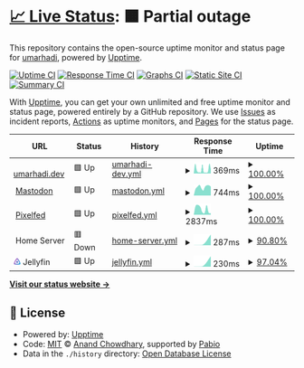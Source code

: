 # [📈 Live Status](https://status.umarhadi.dev): <!--live status--> **🟧 Partial outage**

This repository contains the open-source uptime monitor and status page for [umarhadi](https://umarhadi.dev), powered by [Upptime](https://github.com/upptime/upptime).

[![Uptime CI](https://github.com/umarhadi/upptime/workflows/Uptime%20CI/badge.svg)](https://github.com/umarhadi/upptime/actions?query=workflow%3A%22Uptime+CI%22)
[![Response Time CI](https://github.com/umarhadi/upptime/workflows/Response%20Time%20CI/badge.svg)](https://github.com/umarhadi/upptime/actions?query=workflow%3A%22Response+Time+CI%22)
[![Graphs CI](https://github.com/umarhadi/upptime/workflows/Graphs%20CI/badge.svg)](https://github.com/umarhadi/upptime/actions?query=workflow%3A%22Graphs+CI%22)
[![Static Site CI](https://github.com/umarhadi/upptime/workflows/Static%20Site%20CI/badge.svg)](https://github.com/umarhadi/upptime/actions?query=workflow%3A%22Static+Site+CI%22)
[![Summary CI](https://github.com/umarhadi/upptime/workflows/Summary%20CI/badge.svg)](https://github.com/umarhadi/upptime/actions?query=workflow%3A%22Summary+CI%22)

With [Upptime](https://upptime.js.org), you can get your own unlimited and free uptime monitor and status page, powered entirely by a GitHub repository. We use [Issues](https://github.com/umarhadi/upptime/issues) as incident reports, [Actions](https://github.com/umarhadi/upptime/actions) as uptime monitors, and [Pages](https://status.umarhadi.dev) for the status page.

<!--start: status pages-->
<!-- This summary is generated by Upptime (https://github.com/upptime/upptime) -->
<!-- Do not edit this manually, your changes will be overwritten -->
<!-- prettier-ignore -->
| URL | Status | History | Response Time | Uptime |
| --- | ------ | ------- | ------------- | ------ |
| <img alt="" src="https://icons.duckduckgo.com/ip3/umarhadi.dev.ico" height="13"> [umarhadi.dev](https://umarhadi.dev) | 🟩 Up | [umarhadi-dev.yml](https://github.com/umarhadi/upptime/commits/HEAD/history/umarhadi-dev.yml) | <details><summary><img alt="Response time graph" src="./graphs/umarhadi-dev/response-time-week.png" height="20"> 369ms</summary><br><a href="https://status.umarhadi.dev/history/umarhadi-dev"><img alt="Response time 369" src="https://img.shields.io/endpoint?url=https%3A%2F%2Fraw.githubusercontent.com%2Fumarhadi%2Fupptime%2FHEAD%2Fapi%2Fumarhadi-dev%2Fresponse-time.json"></a><br><a href="https://status.umarhadi.dev/history/umarhadi-dev"><img alt="24-hour response time 369" src="https://img.shields.io/endpoint?url=https%3A%2F%2Fraw.githubusercontent.com%2Fumarhadi%2Fupptime%2FHEAD%2Fapi%2Fumarhadi-dev%2Fresponse-time-day.json"></a><br><a href="https://status.umarhadi.dev/history/umarhadi-dev"><img alt="7-day response time 369" src="https://img.shields.io/endpoint?url=https%3A%2F%2Fraw.githubusercontent.com%2Fumarhadi%2Fupptime%2FHEAD%2Fapi%2Fumarhadi-dev%2Fresponse-time-week.json"></a><br><a href="https://status.umarhadi.dev/history/umarhadi-dev"><img alt="30-day response time 369" src="https://img.shields.io/endpoint?url=https%3A%2F%2Fraw.githubusercontent.com%2Fumarhadi%2Fupptime%2FHEAD%2Fapi%2Fumarhadi-dev%2Fresponse-time-month.json"></a><br><a href="https://status.umarhadi.dev/history/umarhadi-dev"><img alt="1-year response time 369" src="https://img.shields.io/endpoint?url=https%3A%2F%2Fraw.githubusercontent.com%2Fumarhadi%2Fupptime%2FHEAD%2Fapi%2Fumarhadi-dev%2Fresponse-time-year.json"></a></details> | <details><summary><a href="https://status.umarhadi.dev/history/umarhadi-dev">100.00%</a></summary><a href="https://status.umarhadi.dev/history/umarhadi-dev"><img alt="All-time uptime 100.00%" src="https://img.shields.io/endpoint?url=https%3A%2F%2Fraw.githubusercontent.com%2Fumarhadi%2Fupptime%2FHEAD%2Fapi%2Fumarhadi-dev%2Fuptime.json"></a><br><a href="https://status.umarhadi.dev/history/umarhadi-dev"><img alt="24-hour uptime 100.00%" src="https://img.shields.io/endpoint?url=https%3A%2F%2Fraw.githubusercontent.com%2Fumarhadi%2Fupptime%2FHEAD%2Fapi%2Fumarhadi-dev%2Fuptime-day.json"></a><br><a href="https://status.umarhadi.dev/history/umarhadi-dev"><img alt="7-day uptime 100.00%" src="https://img.shields.io/endpoint?url=https%3A%2F%2Fraw.githubusercontent.com%2Fumarhadi%2Fupptime%2FHEAD%2Fapi%2Fumarhadi-dev%2Fuptime-week.json"></a><br><a href="https://status.umarhadi.dev/history/umarhadi-dev"><img alt="30-day uptime 100.00%" src="https://img.shields.io/endpoint?url=https%3A%2F%2Fraw.githubusercontent.com%2Fumarhadi%2Fupptime%2FHEAD%2Fapi%2Fumarhadi-dev%2Fuptime-month.json"></a><br><a href="https://status.umarhadi.dev/history/umarhadi-dev"><img alt="1-year uptime 100.00%" src="https://img.shields.io/endpoint?url=https%3A%2F%2Fraw.githubusercontent.com%2Fumarhadi%2Fupptime%2FHEAD%2Fapi%2Fumarhadi-dev%2Fuptime-year.json"></a></details>
| <img alt="" src="https://icons.duckduckgo.com/ip3/kawakawa.fun.ico" height="13"> [Mastodon](https://kawakawa.fun) | 🟩 Up | [mastodon.yml](https://github.com/umarhadi/upptime/commits/HEAD/history/mastodon.yml) | <details><summary><img alt="Response time graph" src="./graphs/mastodon/response-time-week.png" height="20"> 744ms</summary><br><a href="https://status.umarhadi.dev/history/mastodon"><img alt="Response time 744" src="https://img.shields.io/endpoint?url=https%3A%2F%2Fraw.githubusercontent.com%2Fumarhadi%2Fupptime%2FHEAD%2Fapi%2Fmastodon%2Fresponse-time.json"></a><br><a href="https://status.umarhadi.dev/history/mastodon"><img alt="24-hour response time 744" src="https://img.shields.io/endpoint?url=https%3A%2F%2Fraw.githubusercontent.com%2Fumarhadi%2Fupptime%2FHEAD%2Fapi%2Fmastodon%2Fresponse-time-day.json"></a><br><a href="https://status.umarhadi.dev/history/mastodon"><img alt="7-day response time 744" src="https://img.shields.io/endpoint?url=https%3A%2F%2Fraw.githubusercontent.com%2Fumarhadi%2Fupptime%2FHEAD%2Fapi%2Fmastodon%2Fresponse-time-week.json"></a><br><a href="https://status.umarhadi.dev/history/mastodon"><img alt="30-day response time 744" src="https://img.shields.io/endpoint?url=https%3A%2F%2Fraw.githubusercontent.com%2Fumarhadi%2Fupptime%2FHEAD%2Fapi%2Fmastodon%2Fresponse-time-month.json"></a><br><a href="https://status.umarhadi.dev/history/mastodon"><img alt="1-year response time 744" src="https://img.shields.io/endpoint?url=https%3A%2F%2Fraw.githubusercontent.com%2Fumarhadi%2Fupptime%2FHEAD%2Fapi%2Fmastodon%2Fresponse-time-year.json"></a></details> | <details><summary><a href="https://status.umarhadi.dev/history/mastodon">100.00%</a></summary><a href="https://status.umarhadi.dev/history/mastodon"><img alt="All-time uptime 100.00%" src="https://img.shields.io/endpoint?url=https%3A%2F%2Fraw.githubusercontent.com%2Fumarhadi%2Fupptime%2FHEAD%2Fapi%2Fmastodon%2Fuptime.json"></a><br><a href="https://status.umarhadi.dev/history/mastodon"><img alt="24-hour uptime 100.00%" src="https://img.shields.io/endpoint?url=https%3A%2F%2Fraw.githubusercontent.com%2Fumarhadi%2Fupptime%2FHEAD%2Fapi%2Fmastodon%2Fuptime-day.json"></a><br><a href="https://status.umarhadi.dev/history/mastodon"><img alt="7-day uptime 100.00%" src="https://img.shields.io/endpoint?url=https%3A%2F%2Fraw.githubusercontent.com%2Fumarhadi%2Fupptime%2FHEAD%2Fapi%2Fmastodon%2Fuptime-week.json"></a><br><a href="https://status.umarhadi.dev/history/mastodon"><img alt="30-day uptime 100.00%" src="https://img.shields.io/endpoint?url=https%3A%2F%2Fraw.githubusercontent.com%2Fumarhadi%2Fupptime%2FHEAD%2Fapi%2Fmastodon%2Fuptime-month.json"></a><br><a href="https://status.umarhadi.dev/history/mastodon"><img alt="1-year uptime 100.00%" src="https://img.shields.io/endpoint?url=https%3A%2F%2Fraw.githubusercontent.com%2Fumarhadi%2Fupptime%2FHEAD%2Fapi%2Fmastodon%2Fuptime-year.json"></a></details>
| <img alt="" src="https://icons.duckduckgo.com/ip3/pixelfed.kawakawa.fun.ico" height="13"> [Pixelfed](https://pixelfed.kawakawa.fun) | 🟩 Up | [pixelfed.yml](https://github.com/umarhadi/upptime/commits/HEAD/history/pixelfed.yml) | <details><summary><img alt="Response time graph" src="./graphs/pixelfed/response-time-week.png" height="20"> 2837ms</summary><br><a href="https://status.umarhadi.dev/history/pixelfed"><img alt="Response time 2837" src="https://img.shields.io/endpoint?url=https%3A%2F%2Fraw.githubusercontent.com%2Fumarhadi%2Fupptime%2FHEAD%2Fapi%2Fpixelfed%2Fresponse-time.json"></a><br><a href="https://status.umarhadi.dev/history/pixelfed"><img alt="24-hour response time 2837" src="https://img.shields.io/endpoint?url=https%3A%2F%2Fraw.githubusercontent.com%2Fumarhadi%2Fupptime%2FHEAD%2Fapi%2Fpixelfed%2Fresponse-time-day.json"></a><br><a href="https://status.umarhadi.dev/history/pixelfed"><img alt="7-day response time 2837" src="https://img.shields.io/endpoint?url=https%3A%2F%2Fraw.githubusercontent.com%2Fumarhadi%2Fupptime%2FHEAD%2Fapi%2Fpixelfed%2Fresponse-time-week.json"></a><br><a href="https://status.umarhadi.dev/history/pixelfed"><img alt="30-day response time 2837" src="https://img.shields.io/endpoint?url=https%3A%2F%2Fraw.githubusercontent.com%2Fumarhadi%2Fupptime%2FHEAD%2Fapi%2Fpixelfed%2Fresponse-time-month.json"></a><br><a href="https://status.umarhadi.dev/history/pixelfed"><img alt="1-year response time 2837" src="https://img.shields.io/endpoint?url=https%3A%2F%2Fraw.githubusercontent.com%2Fumarhadi%2Fupptime%2FHEAD%2Fapi%2Fpixelfed%2Fresponse-time-year.json"></a></details> | <details><summary><a href="https://status.umarhadi.dev/history/pixelfed">100.00%</a></summary><a href="https://status.umarhadi.dev/history/pixelfed"><img alt="All-time uptime 100.00%" src="https://img.shields.io/endpoint?url=https%3A%2F%2Fraw.githubusercontent.com%2Fumarhadi%2Fupptime%2FHEAD%2Fapi%2Fpixelfed%2Fuptime.json"></a><br><a href="https://status.umarhadi.dev/history/pixelfed"><img alt="24-hour uptime 100.00%" src="https://img.shields.io/endpoint?url=https%3A%2F%2Fraw.githubusercontent.com%2Fumarhadi%2Fupptime%2FHEAD%2Fapi%2Fpixelfed%2Fuptime-day.json"></a><br><a href="https://status.umarhadi.dev/history/pixelfed"><img alt="7-day uptime 100.00%" src="https://img.shields.io/endpoint?url=https%3A%2F%2Fraw.githubusercontent.com%2Fumarhadi%2Fupptime%2FHEAD%2Fapi%2Fpixelfed%2Fuptime-week.json"></a><br><a href="https://status.umarhadi.dev/history/pixelfed"><img alt="30-day uptime 100.00%" src="https://img.shields.io/endpoint?url=https%3A%2F%2Fraw.githubusercontent.com%2Fumarhadi%2Fupptime%2FHEAD%2Fapi%2Fpixelfed%2Fuptime-month.json"></a><br><a href="https://status.umarhadi.dev/history/pixelfed"><img alt="1-year uptime 100.00%" src="https://img.shields.io/endpoint?url=https%3A%2F%2Fraw.githubusercontent.com%2Fumarhadi%2Fupptime%2FHEAD%2Fapi%2Fpixelfed%2Fuptime-year.json"></a></details>
| <img alt="" src="https://static.thenounproject.com/png/1306725-200.png" height="13"> Home Server | 🟥 Down | [home-server.yml](https://github.com/umarhadi/upptime/commits/HEAD/history/home-server.yml) | <details><summary><img alt="Response time graph" src="./graphs/home-server/response-time-week.png" height="20"> 287ms</summary><br><a href="https://status.umarhadi.dev/history/home-server"><img alt="Response time 287" src="https://img.shields.io/endpoint?url=https%3A%2F%2Fraw.githubusercontent.com%2Fumarhadi%2Fupptime%2FHEAD%2Fapi%2Fhome-server%2Fresponse-time.json"></a><br><a href="https://status.umarhadi.dev/history/home-server"><img alt="24-hour response time 287" src="https://img.shields.io/endpoint?url=https%3A%2F%2Fraw.githubusercontent.com%2Fumarhadi%2Fupptime%2FHEAD%2Fapi%2Fhome-server%2Fresponse-time-day.json"></a><br><a href="https://status.umarhadi.dev/history/home-server"><img alt="7-day response time 287" src="https://img.shields.io/endpoint?url=https%3A%2F%2Fraw.githubusercontent.com%2Fumarhadi%2Fupptime%2FHEAD%2Fapi%2Fhome-server%2Fresponse-time-week.json"></a><br><a href="https://status.umarhadi.dev/history/home-server"><img alt="30-day response time 287" src="https://img.shields.io/endpoint?url=https%3A%2F%2Fraw.githubusercontent.com%2Fumarhadi%2Fupptime%2FHEAD%2Fapi%2Fhome-server%2Fresponse-time-month.json"></a><br><a href="https://status.umarhadi.dev/history/home-server"><img alt="1-year response time 287" src="https://img.shields.io/endpoint?url=https%3A%2F%2Fraw.githubusercontent.com%2Fumarhadi%2Fupptime%2FHEAD%2Fapi%2Fhome-server%2Fresponse-time-year.json"></a></details> | <details><summary><a href="https://status.umarhadi.dev/history/home-server">90.80%</a></summary><a href="https://status.umarhadi.dev/history/home-server"><img alt="All-time uptime 90.80%" src="https://img.shields.io/endpoint?url=https%3A%2F%2Fraw.githubusercontent.com%2Fumarhadi%2Fupptime%2FHEAD%2Fapi%2Fhome-server%2Fuptime.json"></a><br><a href="https://status.umarhadi.dev/history/home-server"><img alt="24-hour uptime 90.80%" src="https://img.shields.io/endpoint?url=https%3A%2F%2Fraw.githubusercontent.com%2Fumarhadi%2Fupptime%2FHEAD%2Fapi%2Fhome-server%2Fuptime-day.json"></a><br><a href="https://status.umarhadi.dev/history/home-server"><img alt="7-day uptime 90.80%" src="https://img.shields.io/endpoint?url=https%3A%2F%2Fraw.githubusercontent.com%2Fumarhadi%2Fupptime%2FHEAD%2Fapi%2Fhome-server%2Fuptime-week.json"></a><br><a href="https://status.umarhadi.dev/history/home-server"><img alt="30-day uptime 90.80%" src="https://img.shields.io/endpoint?url=https%3A%2F%2Fraw.githubusercontent.com%2Fumarhadi%2Fupptime%2FHEAD%2Fapi%2Fhome-server%2Fuptime-month.json"></a><br><a href="https://status.umarhadi.dev/history/home-server"><img alt="1-year uptime 90.80%" src="https://img.shields.io/endpoint?url=https%3A%2F%2Fraw.githubusercontent.com%2Fumarhadi%2Fupptime%2FHEAD%2Fapi%2Fhome-server%2Fuptime-year.json"></a></details>
| <img alt="" src="https://github.com/walkxcode/dashboard-icons/raw/main/svg/jellyfin.svg" height="13"> Jellyfin | 🟩 Up | [jellyfin.yml](https://github.com/umarhadi/upptime/commits/HEAD/history/jellyfin.yml) | <details><summary><img alt="Response time graph" src="./graphs/jellyfin/response-time-week.png" height="20"> 230ms</summary><br><a href="https://status.umarhadi.dev/history/jellyfin"><img alt="Response time 230" src="https://img.shields.io/endpoint?url=https%3A%2F%2Fraw.githubusercontent.com%2Fumarhadi%2Fupptime%2FHEAD%2Fapi%2Fjellyfin%2Fresponse-time.json"></a><br><a href="https://status.umarhadi.dev/history/jellyfin"><img alt="24-hour response time 230" src="https://img.shields.io/endpoint?url=https%3A%2F%2Fraw.githubusercontent.com%2Fumarhadi%2Fupptime%2FHEAD%2Fapi%2Fjellyfin%2Fresponse-time-day.json"></a><br><a href="https://status.umarhadi.dev/history/jellyfin"><img alt="7-day response time 230" src="https://img.shields.io/endpoint?url=https%3A%2F%2Fraw.githubusercontent.com%2Fumarhadi%2Fupptime%2FHEAD%2Fapi%2Fjellyfin%2Fresponse-time-week.json"></a><br><a href="https://status.umarhadi.dev/history/jellyfin"><img alt="30-day response time 230" src="https://img.shields.io/endpoint?url=https%3A%2F%2Fraw.githubusercontent.com%2Fumarhadi%2Fupptime%2FHEAD%2Fapi%2Fjellyfin%2Fresponse-time-month.json"></a><br><a href="https://status.umarhadi.dev/history/jellyfin"><img alt="1-year response time 230" src="https://img.shields.io/endpoint?url=https%3A%2F%2Fraw.githubusercontent.com%2Fumarhadi%2Fupptime%2FHEAD%2Fapi%2Fjellyfin%2Fresponse-time-year.json"></a></details> | <details><summary><a href="https://status.umarhadi.dev/history/jellyfin">97.04%</a></summary><a href="https://status.umarhadi.dev/history/jellyfin"><img alt="All-time uptime 97.04%" src="https://img.shields.io/endpoint?url=https%3A%2F%2Fraw.githubusercontent.com%2Fumarhadi%2Fupptime%2FHEAD%2Fapi%2Fjellyfin%2Fuptime.json"></a><br><a href="https://status.umarhadi.dev/history/jellyfin"><img alt="24-hour uptime 97.04%" src="https://img.shields.io/endpoint?url=https%3A%2F%2Fraw.githubusercontent.com%2Fumarhadi%2Fupptime%2FHEAD%2Fapi%2Fjellyfin%2Fuptime-day.json"></a><br><a href="https://status.umarhadi.dev/history/jellyfin"><img alt="7-day uptime 97.04%" src="https://img.shields.io/endpoint?url=https%3A%2F%2Fraw.githubusercontent.com%2Fumarhadi%2Fupptime%2FHEAD%2Fapi%2Fjellyfin%2Fuptime-week.json"></a><br><a href="https://status.umarhadi.dev/history/jellyfin"><img alt="30-day uptime 97.04%" src="https://img.shields.io/endpoint?url=https%3A%2F%2Fraw.githubusercontent.com%2Fumarhadi%2Fupptime%2FHEAD%2Fapi%2Fjellyfin%2Fuptime-month.json"></a><br><a href="https://status.umarhadi.dev/history/jellyfin"><img alt="1-year uptime 97.04%" src="https://img.shields.io/endpoint?url=https%3A%2F%2Fraw.githubusercontent.com%2Fumarhadi%2Fupptime%2FHEAD%2Fapi%2Fjellyfin%2Fuptime-year.json"></a></details>

<!--end: status pages-->

[**Visit our status website →**](https://status.umarhadi.dev)

## 📄 License

- Powered by: [Upptime](https://github.com/upptime/upptime)
- Code: [MIT](./LICENSE) © [Anand Chowdhary](https://anandchowdhary.com), supported by [Pabio](https://pabio.com)
- Data in the `./history` directory: [Open Database License](https://opendatacommons.org/licenses/odbl/1-0/)
